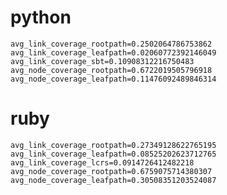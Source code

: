 # python

`avg_link_coverage_rootpath=0.2502064786753862`
`avg_link_coverage_leafpath=0.02060772392146049`
`avg_link_coverage_sbt=0.10908312216750483`
`avg_node_coverage_rootpath=0.6722019505796918`
`avg_node_coverage_leafpath=0.11476092489846314`

# ruby

`avg_link_coverage_rootpath=0.27349128622765195`
`avg_link_coverage_leafpath=0.08525202623712765`
`avg_link_coverage_lcrs=0.0914726412482218`
`avg_node_coverage_rootpath=0.6759075714380307`
`avg_node_coverage_leafpath=0.30508351203524087`
